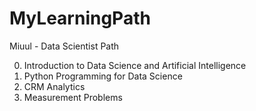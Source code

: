 # MyLearningPath
Miuul - Data Scientist Path

0. Introduction to Data Science and Artificial Intelligence
1. Python Programming for Data Science
2. CRM Analytics
3. Measurement Problems
